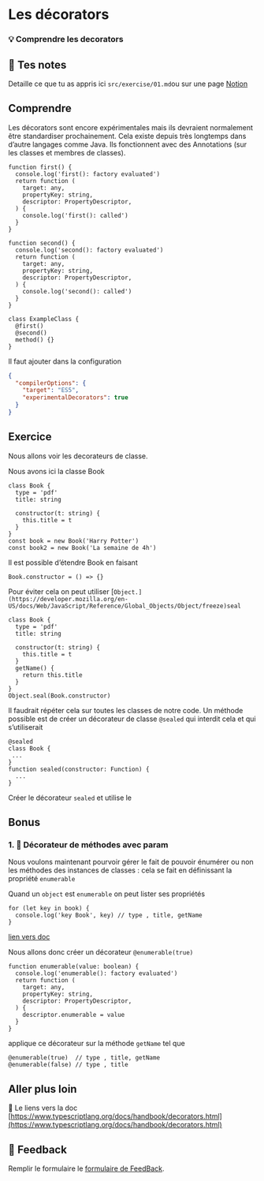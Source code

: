 # Les décorators

### 💡 Comprendre les decorators

## 📝 Tes notes

Detaille ce que tu as appris ici
`src/exercise/01.md`ou sur une page [Notion](https://go.mikecodeur.com/course-notes-template)

## Comprendre

Les décorators sont encore expérimentales mais ils devraient normalement être
standardiser prochainement. Cela existe depuis très longtemps dans d’autre
langages comme Java. Ils fonctionnent avec des Annotations (sur les classes et
membres de classes).

```tsx
function first() {
  console.log('first(): factory evaluated')
  return function (
    target: any,
    propertyKey: string,
    descriptor: PropertyDescriptor,
  ) {
    console.log('first(): called')
  }
}

function second() {
  console.log('second(): factory evaluated')
  return function (
    target: any,
    propertyKey: string,
    descriptor: PropertyDescriptor,
  ) {
    console.log('second(): called')
  }
}

class ExampleClass {
  @first()
  @second()
  method() {}
}
```

Il faut ajouter dans la configuration

```json
{
  "compilerOptions": {
    "target": "ES5",
    "experimentalDecorators": true
  }
}
```

## Exercice

Nous allons voir les decorateurs de classe.

Nous avons ici la classe Book

```tsx
class Book {
  type = 'pdf'
  title: string

  constructor(t: string) {
    this.title = t
  }
}
const book = new Book('Harry Potter')
const book2 = new Book('La semaine de 4h')
```

Il est possible d’étendre Book en faisant

```tsx
Book.constructor = () => {}
```

Pour éviter cela on peut utiliser
[`Object.](https://developer.mozilla.org/en-US/docs/Web/JavaScript/Reference/Global_Objects/Object/freeze)seal`

```tsx
class Book {
  type = 'pdf'
  title: string

  constructor(t: string) {
    this.title = t
  }
  getName() {
    return this.title
  }
}
Object.seal(Book.constructor)
```

Il faudrait répéter cela sur toutes les classes de notre code. Un méthode
possible est de créer un décorateur de classe `@sealed` qui interdit cela et qui
s’utiliserait

```tsx
@sealed
class Book {
 ...
}
function sealed(constructor: Function) {
  ...
}
```

Créer le décorateur `sealed` et utilise le

## Bonus

### 1. 🚀 Décorateur de méthodes avec param

Nous voulons maintenant pourvoir gérer le fait de pouvoir énumérer ou non les
méthodes des instances de classes : cela se fait en définissant la propriété
`enumerable`

Quand un `object` est `enumerable` on peut lister ses propriétés

```tsx
for (let key in book) {
  console.log('key Book', key) // type , title, getName
}
```

[lien vers doc](https://javascript.info/property-descriptors#non-enumerable)

Nous allons donc créer un décorateur `@enumerable(true)`

```tsx
function enumerable(value: boolean) {
  console.log('enumerable(): factory evaluated')
  return function (
    target: any,
    propertyKey: string,
    descriptor: PropertyDescriptor,
  ) {
    descriptor.enumerable = value
  }
}
```

applique ce décorateur sur la méthode `getName` tel que

```tsx
@enumerable(true)  // type , title, getName
@enumerable(false) // type , title
```

## Aller plus loin

📑 Le liens vers la doc
[https://www.typescriptlang.org/docs/handbook/decorators.html](https://www.typescriptlang.org/docs/handbook/decorators.html)

## 🐜 Feedback

Remplir le formulaire le
[formulaire de FeedBack](https://go.mikecodeur.com/cours-react-avis?entry.1912869708=TypeScript%20PRO&entry.1430994900=6.TypeScript%20Expert&entry.533578441=02%20Les%20décorateurs).
